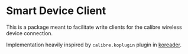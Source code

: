 # Smart Device Client

This is a package meant to facilitate write clients for the calibre wireless device connection.

Implementation heavily inspired by `calibre.koplugin` plugin in [koreader](https://github.com/koreader/koreader).
